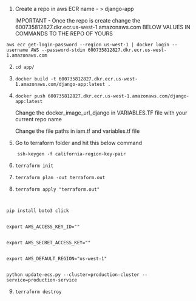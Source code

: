 1. Create a repo in aws ECR name - > django-app

    IMPORTANT - Once the repo is create change the 600735812827.dkr.ecr.us-west-1.amazonaws.com BELOW VALUES IN COMMANDS TO THE REPO OF YOURS

```
aws ecr get-login-password --region us-west-1 | docker login --username AWS --password-stdin 600735812827.dkr.ecr.us-west-1.amazonaws.com
```

2. `cd app/`


3. `docker build -t 600735812827.dkr.ecr.us-west-1.amazonaws.com/django-app:latest . `


4. `docker push 600735812827.dkr.ecr.us-west-1.amazonaws.com/django-app:latest`

    Change the docker_image_url_django in VARIABLES.TF file with your current repo name 

    Change the file paths in iam.tf and variables.tf file
    

5. Go to terraform folder and hit this below command
```
    ssh-keygen -f california-region-key-pair
```

6. `terraform init`


7. `terraform plan -out terraform.out`


8. `terraform apply "terraform.out"`



```


pip install boto3 click


export AWS_ACCESS_KEY_ID="" 


export AWS_SECRET_ACCESS_KEY="" 


export AWS_DEFAULT_REGION="us-west-1" 


python update-ecs.py --cluster=production-cluster --service=production-service
```


9. `terraform destroy`

